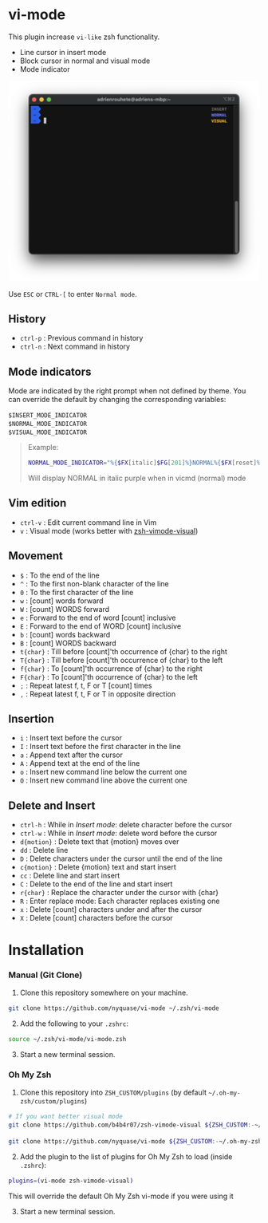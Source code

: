 vi-mode
=======
This plugin increase `vi-like` zsh functionality.

- Line cursor in insert mode
- Block cursor in normal and visual mode
- Mode indicator

<p align="center">
  <img src="screenshot.png" alt="preview">
</p>

Use `ESC` or `CTRL-[` to enter `Normal mode`.


History
-------

- `ctrl-p` : Previous command in history
- `ctrl-n` : Next command in history


Mode indicators
---------------

Mode are indicated by the right prompt when not defined by theme.
You can override the default by changing the corresponding variables:

`$INSERT_MODE_INDICATOR`  
`$NORMAL_MODE_INDICATOR`  
`$VISUAL_MODE_INDICATOR`  

> Example:  
> ```zsh
> NORMAL_MODE_INDICATOR="%{$FX[italic]$FG[201]%}NORMAL%{$FX[reset]%}"
> ```  
> Will display NORMAL in italic purple when in vicmd (normal) mode

Vim edition
-----------

- `ctrl-v`   : Edit current command line in Vim
- `v`        : Visual mode (works better with [zsh-vimode-visual](https://github.com/b4b4r07/zsh-vimode-visual))


Movement
--------

- `$`   : To the end of the line
- `^`   : To the first non-blank character of the line
- `0`   : To the first character of the line
- `w`   : [count] words forward
- `W`   : [count] WORDS forward
- `e`   : Forward to the end of word [count] inclusive
- `E`   : Forward to the end of WORD [count] inclusive
- `b`   : [count] words backward
- `B`   : [count] WORDS backward
- `t{char}`   : Till before [count]'th occurrence of {char} to the right
- `T{char}`   : Till before [count]'th occurrence of {char} to the left
- `f{char}`   : To [count]'th occurrence of {char} to the right
- `F{char}`   : To [count]'th occurrence of {char} to the left
- `;`   : Repeat latest f, t, F or T [count] times
- `,`   : Repeat latest f, t, F or T in opposite direction


Insertion
---------

- `i`   : Insert text before the cursor
- `I`   : Insert text before the first character in the line
- `a`   : Append text after the cursor
- `A`   : Append text at the end of the line
- `o`   : Insert new command line below the current one
- `O`   : Insert new command line above the current one


Delete and Insert
-----------------

- `ctrl-h`      : While in *Insert mode*: delete character before the cursor
- `ctrl-w`      : While in *Insert mode*: delete word before the cursor
- `d{motion}`   : Delete text that {motion} moves over
- `dd`          : Delete line
- `D`           : Delete characters under the cursor until the end of the line
- `c{motion}`   : Delete {motion} text and start insert
- `cc`          : Delete line and start insert
- `C`           : Delete to the end of the line and start insert
- `r{char}`     : Replace the character under the cursor with {char}
- `R`           : Enter replace mode: Each character replaces existing one
- `x`           : Delete [count] characters under and after the cursor
- `X`           : Delete [count] characters before the cursor




# Installation

### Manual (Git Clone)

1. Clone this repository somewhere on your machine.
  ```sh
  git clone https://github.com/nyquase/vi-mode ~/.zsh/vi-mode
  ```

2. Add the following to your `.zshrc`:
  ```sh
  source ~/.zsh/vi-mode/vi-mode.zsh
  ```

3. Start a new terminal session.


### Oh My Zsh

1. Clone this repository into `ZSH_CUSTOM/plugins` (by default `~/.oh-my-zsh/custom/plugins`)

  ```sh
  # If you want better visual mode
  git clone https://github.com/b4b4r07/zsh-vimode-visual ${ZSH_CUSTOM:-~/.oh-my-zsh/custom}/plugins/zsh-vimode-visual

  git clone https://github.com/nyquase/vi-mode ${ZSH_CUSTOM:-~/.oh-my-zsh/custom}/plugins/vi-mode
  ```

2. Add the plugin to the list of plugins for Oh My Zsh to load (inside `.zshrc`):
  ```sh
  plugins=(vi-mode zsh-vimode-visual)
  ```
  This will override the default Oh My Zsh vi-mode if you were using it

3. Start a new terminal session.
